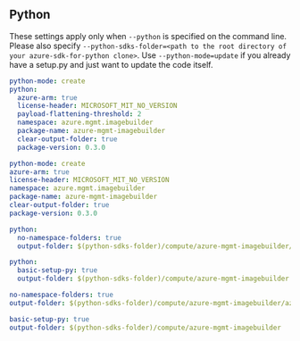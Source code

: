## Python

These settings apply only when `--python` is specified on the command line.
Please also specify `--python-sdks-folder=<path to the root directory of your azure-sdk-for-python clone>`.
Use `--python-mode=update` if you already have a setup.py and just want to update the code itself.

``` yaml $(python) && !$(track2)
python-mode: create
python:
  azure-arm: true
  license-header: MICROSOFT_MIT_NO_VERSION
  payload-flattening-threshold: 2
  namespace: azure.mgmt.imagebuilder
  package-name: azure-mgmt-imagebuilder
  clear-output-folder: true
  package-version: 0.3.0
```
``` yaml $(python) && $(track2)
python-mode: create
azure-arm: true
license-header: MICROSOFT_MIT_NO_VERSION
namespace: azure.mgmt.imagebuilder
package-name: azure-mgmt-imagebuilder
clear-output-folder: true
package-version: 0.3.0
```
``` yaml $(python) && $(python-mode) == 'update' && !$(track2)
python:
  no-namespace-folders: true
  output-folder: $(python-sdks-folder)/compute/azure-mgmt-imagebuilder/azure/mgmt/imagebuilder
```
``` yaml $(python) && $(python-mode) == 'create' && !$(track2)
python:
  basic-setup-py: true
  output-folder: $(python-sdks-folder)/compute/azure-mgmt-imagebuilder
```
``` yaml $(python) && $(python-mode) == 'update' && $(track2)
no-namespace-folders: true
output-folder: $(python-sdks-folder)/compute/azure-mgmt-imagebuilder/azure/mgmt/imagebuilder
```
``` yaml $(python) && $(python-mode) == 'create' && $(track2)
basic-setup-py: true
output-folder: $(python-sdks-folder)/compute/azure-mgmt-imagebuilder
```